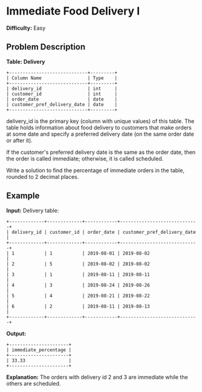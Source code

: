 # Immediate Food Delivery I

**Difficulty:** Easy

## Problem Description

**Table: Delivery**

```
+-----------------------------+---------+
| Column Name                 | Type    |
+-----------------------------+---------+
| delivery_id                 | int     |
| customer_id                 | int     |
| order_date                  | date    |
| customer_pref_delivery_date | date    |
+-----------------------------+---------+
```

delivery_id is the primary key (column with unique values) of this table.
The table holds information about food delivery to customers that make orders at some date and specify a preferred delivery date (on the same order date or after it).

If the customer's preferred delivery date is the same as the order date, then the order is called immediate; otherwise, it is called scheduled.

Write a solution to find the percentage of immediate orders in the table, rounded to 2 decimal places.

## Example

**Input:**
Delivery table:
```
+-------------+-------------+------------+-----------------------------+
| delivery_id | customer_id | order_date | customer_pref_delivery_date |
+-------------+-------------+------------+-----------------------------+
| 1           | 1           | 2019-08-01 | 2019-08-02                  |
| 2           | 5           | 2019-08-02 | 2019-08-02                  |
| 3           | 1           | 2019-08-11 | 2019-08-11                  |
| 4           | 3           | 2019-08-24 | 2019-08-26                  |
| 5           | 4           | 2019-08-21 | 2019-08-22                  |
| 6           | 2           | 2019-08-11 | 2019-08-13                  |
+-------------+-------------+------------+-----------------------------+
```

**Output:**
```
+----------------------+
| immediate_percentage |
+----------------------+
| 33.33                |
+----------------------+
```

**Explanation:**
The orders with delivery id 2 and 3 are immediate while the others are scheduled.
